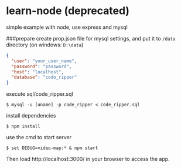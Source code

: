 # learn-node (deprecated)
simple example with node, use express and mysql

###prepare
create prop.json file for mysql settings, and put it to `/data` directory (on windows: `D:\data`)
```json
{
  "user": "your_user_name",
  "password": "password",
  "host": "localhost",
  "database": "code_ripper"
}
```
execute sql/code_ripper.sql
```shell
$ mysql -u [uname] -p code_ripper < code_ripper.sql
```
install dependencies
```shell
$ npm install
```
use the cmd to start server
```shell
$ set DEBUG=video-map:* & npm start
```
Then load http://localhost:3000/ in your browser to access the app.
